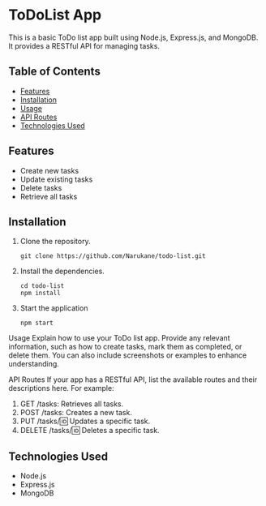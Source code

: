 # ToDoList App

This is a basic ToDo list app built using Node.js, Express.js, and MongoDB. It provides a RESTful API for managing tasks.

## Table of Contents

- [Features](#features)
- [Installation](#installation)
- [Usage](#usage)
- [API Routes](#api-routes)
- [Technologies Used](#technologies-used)

## Features

- Create new tasks
- Update existing tasks
- Delete tasks
- Retrieve all tasks

## Installation

1. Clone the repository.

   ```shell
   git clone https://github.com/Narukane/todo-list.git
   
2. Install the dependencies.
    ```shell
    cd todo-list
    npm install
    
3.  Start the application
    ```shell
    npm start
    
Usage
Explain how to use your ToDo list app. Provide any relevant information, such as how to create tasks, mark them as completed, or delete them. You can also include screenshots or examples to enhance understanding.

API Routes
If your app has a RESTful API, list the available routes and their descriptions here. For example:

1.  GET /tasks: Retrieves all tasks.
2.  POST /tasks: Creates a new task.
3.  PUT /tasks/:id: Updates a specific task.
4.  DELETE /tasks/:id: Deletes a specific task.
##  Technologies Used
-   Node.js
-   Express.js
-   MongoDB
